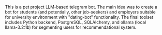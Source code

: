 This is a pet project LLM-based telegram bot. The main idea was to create a bot for students (and potentially, other job-seekers) and employers suitable for university environment with "dating-bot" functionality. The final toolset includes Python backend, PostgreSQL, SQLAlchemy, and ollama (local llama-3.2:1b) for segmenting users for recommendational system.
